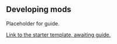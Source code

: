 ## Developing mods

Placeholder for guide.

[Link to the starter template, awaiting guide.](https://github.com/linkoid/Repo.Sdks#readme)